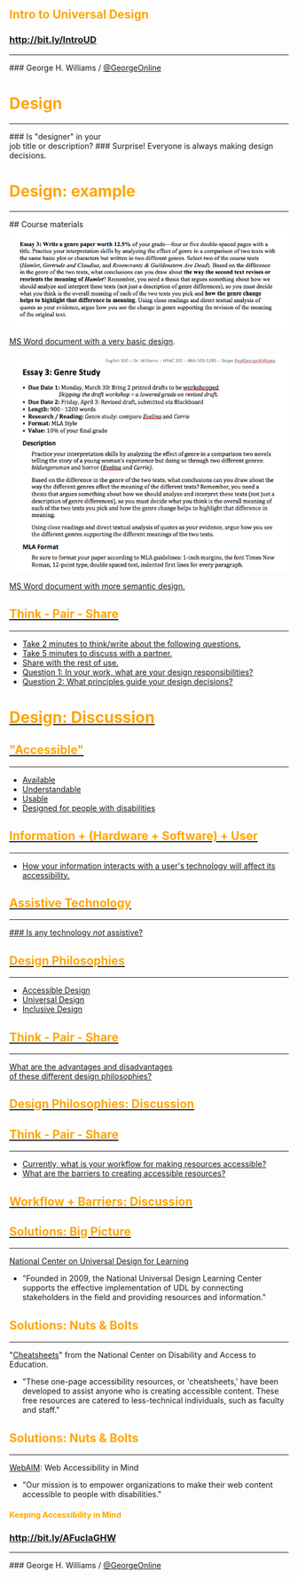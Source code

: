 ## <span style="color: orange;">Intro to Universal Design</span>
### http://bit.ly/IntroUD
<hr />
### George H. Williams / <a href="http://twitter.com/GeorgeOnline">@GeorgeOnline</a>



# <span style="color: orange;">Design</span>
<hr />
### Is "designer" in your<br /> job title or description?
### Surprise! Everyone is always making design decisions.  <!-- .element: class="fragment" data-fragment-index="1" -->



# <span style="color: orange;">Design: example</span>
<hr />
## Course materials




<img src="20150410-emory-accessiblefuture-presentation-01.png" alt="Screenshot of an assignment handout with a very basic, perhaps not very easy to read layout." />
<p><a href="20150410-emory-accessiblefuture-worddoc1.doc">MS Word document with a very basic design</a>.</p>



<img src="20150410-emory-accessiblefuture-presentation-02.png" alt="Screenshot of an assignment handout with a very basic, perhaps not very easy to read layout."  />
<p><a href="20150410-emory-accessiblefuture-worddoc2.doc">MS Word document with more semantic design.</p>



## <span style="color: orange;">Think - Pair - Share</span>
<hr />

* Take 2 minutes to think/write about the following questions. <!-- .element: class="fragment" data-fragment-index="1" -->
* Take 5 minutes to discuss with a partner.  <!-- .element: class="fragment" data-fragment-index="2" -->
* Share with the rest of use.  <!-- .element: class="fragment" data-fragment-index="3" -->
* Question 1: In your work, what are your design responsibilities?  <!-- .element: class="fragment" data-fragment-index="4" -->
* Question 2: What principles guide your design decisions?  <!-- .element: class="fragment" data-fragment-index="5" -->



# <span style="color: orange;">Design: Discussion</span>



## <span style="color: orange;">"Accessible"</span>
<hr />

* Available  <!-- .element: class="fragment" data-fragment-index="1" -->
* Understandable <!-- .element: class="fragment" data-fragment-index="2" -->
* Usable  <!-- .element: class="fragment" data-fragment-index="3" -->
* Designed for people with disabilities  <!-- .element: class="fragment" data-fragment-index="4" -->



## <span style="color: orange;">Information + (Hardware + Software) + User</span>
<hr />

* How your information interacts with a user's technology will affect its accessibility.  <!-- .element: class="fragment" data-fragment-index="1" -->



## <span style="color: orange;">Assistive Technology</span>
<hr />
### Is any technology <em>not</em> assistive?



	
## <span style="color: orange;">Design Philosophies</span>
<hr />

* Accessible Design  <!-- .element: class="fragment" data-fragment-index="1" -->
* Universal Design  <!-- .element: class="fragment" data-fragment-index="2" -->
* Inclusive Design  <!-- .element: class="fragment" data-fragment-index="3" --> 



## <span style="color: orange;">Think - Pair - Share</span>
<hr />

What are the advantages and disadvantages<br /> of these different design philosophies?



## <span style="color: orange;">Design Philosophies: Discussion</span>



## <span style="color: orange;">Think - Pair - Share</span>
<hr />

* Currently, what is your workflow for making resources accessible? <!-- .element: class="fragment" data-fragment-index="1" -->
* What are the barriers to creating accessible resources?  <!-- .element: class="fragment" data-fragment-index="2" -->



## <span style="color: orange;">Workflow + Barriers: Discussion</span>



## <span style="color: orange;">Solutions: Big Picture</span>
<hr />
<div style="text-align: left;"><a href="http://www.udlcenter.org">National Center on Universal Design for Learning</a></div>

* "Founded in 2009, the National Universal Design Learning Center supports the effective implementation of UDL by connecting stakeholders in the field and providing resources and information." 



## <span style="color: orange;">Solutions: Nuts & Bolts</span>
<hr />

<div style="text-align: left;">"<a href="http://ncdae.org/resources/cheatsheets/">Cheatsheets</a>" from the National Center on Disability and Access to Education.</div>

* "These one-page accessibility resources, or 'cheatsheets,' have been developed to assist anyone who is creating accessible content. These free resources are catered to less-technical individuals, such as faculty and staff."



## <span style="color: orange;">Solutions: Nuts & Bolts</span>
<hr />

<div style="text-align: left;"><a href="http://webaim.org">WebAIM</a>: Web Accessibility in Mind</div>

* "Our mission is to empower organizations to make their web content accessible to people with disabilities."



#### <span style="color: orange;">Keeping Accessibility in Mind</span>
### http://bit.ly/AFuclaGHW
<hr />
### George H. Williams / <a href="http://twitter.com/GeorgeOnline">@GeorgeOnline</a>